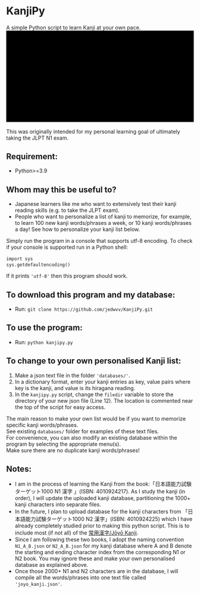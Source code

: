 # KanjiPy
A simple Python script to learn Kanji at your own pace.  
![](https://github.com/jedwvv/KanjiPy/blob/main/kanjipy.gif)  

This was originally intended for my personal learning goal of ultimately taking the JLPT N1 exam.  

## Requirement:
- Python>=3.9  

## Whom may this be useful to?
- Japanese learners like me who want to extensively test their kanji reading skills (e.g. to take the JLPT exam).
- People who want to personalize a list of kanji to memorize, for example, to learn 100 new kanji words/phrases a week, or 10 kanji words/phrases a day! See how to personalize your kanji list below.  

Simply run the program in a console that supports utf-8 encoding. To check if your console is supported run in a Python shell:
```
import sys
sys.getdefaultencoding()
```
If it prints `'utf-8'` then this program should work.  

## To download this program and my database:
- Run: `git clone https://github.com/jedwvv/KanjiPy.git`

## To use the program:
- Run: `python kanjipy.py`  

## To change to your own personalised Kanji list:
1. Make a json text file in the folder `'databases/'`.  
2. In a dictionary format, enter your kanji entries as key, value pairs where key is the kanji, and value is its hiragana reading. 
3. In the `kanjipy.py` script, change the `filedir` variable to store the directory of your new json file (Line 12). The location is commented near the top of the script for easy access.

The main reason to make your own list would be if you want to memorize specific kanji words/phrases.  
See existing `databases/` folder for examples of these text files.  
For convenience, you can also modify an existing database within the program by selecting the appropriate menu(s).  
Make sure there are no duplicate kanji words/phrases!  

## Notes:
- I am in the process of learning the Kanji from the book:「日本語能力試験ターゲット1000 N1 漢字 」(ISBN: 4010924217). As I study the kanji (in order), I will update the uploaded kanji database, partitioning the 1000+ kanji characters into separate files.
- In the future, I plan to upload database for the kanji characters from 「日本語能力試験ターゲット1000 N2 漢字」(ISBN: 4010924225) which I have already completely studied prior to making this python script. This is to include most (if not all) of the [常用漢字/Jōyō Kanji](https://www.kanshudo.com/collections/joyo_kanji). 
- Since I am following these two books, I adopt the naming convention `N1_A_B.json` or `N2_A_B.json` for my kanji database where A and B denote the starting and ending character index from the corresponding N1 or N2 book. You may ignore these and make your own personalised database as explained above.
- Once those 2000+ N1 and N2 characters are in the database, I will compile all the words/phrases into one text file called `'joyo_kanji.json'`. 
